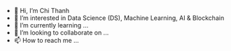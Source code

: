 - 👋 Hi, I’m Chi Thanh
- 👀 I’m interested in Data Science (DS), Machine Learning, AI & Blockchain
- 🌱 I’m currently learning ...
- 💞️ I’m looking to collaborate on ...
- 📫 How to reach me ...

<!---
Chthanh/Chthanh is a ✨ special ✨ repository because its `README.md` (this file) appears on your GitHub profile.
You can click the Preview link to take a look at your changes.
--->
